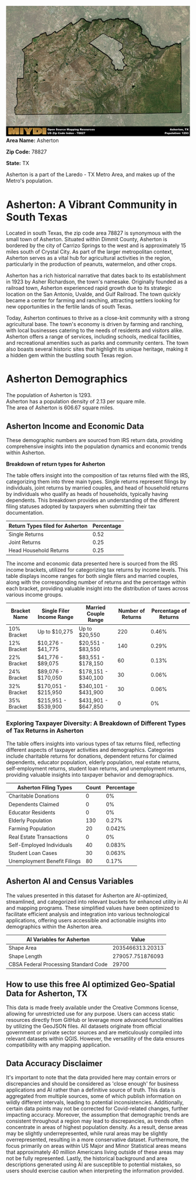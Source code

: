 ![Image Alt Text](../_images/78827.png)
**Area Name:** Asherton

**Zip Code:** 78827

**State:** TX

Asherton is a part of the Laredo - TX Metro Area, and makes up  of the Metro's population.  

# Asherton: A Vibrant Community in South Texas

Located in south Texas, the zip code area 78827 is synonymous with the small town of Asherton. Situated within Dimmit County, Asherton is bordered by the city of Carrizo Springs to the west and is approximately 15 miles south of Crystal City. As part of the larger metropolitan context, Asherton serves as a vital hub for agricultural activities in the region, particularly in the production of peanuts, watermelon, and other crops.

Asherton has a rich historical narrative that dates back to its establishment in 1923 by Asher Richardson, the town's namesake. Originally founded as a railroad town, Asherton experienced rapid growth due to its strategic location on the San Antonio, Uvalde, and Gulf Railroad. The town quickly became a center for farming and ranching, attracting settlers looking for new opportunities in the fertile lands of south Texas.

Today, Asherton continues to thrive as a close-knit community with a strong agricultural base. The town's economy is driven by farming and ranching, with local businesses catering to the needs of residents and visitors alike. Asherton offers a range of services, including schools, medical facilities, and recreational amenities such as parks and community centers. The town also boasts several historic sites that highlight its unique heritage, making it a hidden gem within the bustling south Texas region.

# Asherton Demographics

The population of Asherton is 1293.  
Asherton has a population density of 2.13 per square mile.  
The area of Asherton is 606.67 square miles.  

## Asherton Income and Economic Data

These demographic numbers are sourced from IRS return data, providing comprehensive insights into the population dynamics and economic trends within Asherton.

**Breakdown of return types for Asherton**

The table offers insight into the composition of tax returns filed with the IRS, categorizing them into three main types. Single returns represent filings by individuals, joint returns by married couples, and head of household returns by individuals who qualify as heads of households, typically having dependents. This breakdown provides an understanding of the different filing statuses adopted by taxpayers when submitting their tax documentation.

| Return Types filed for Asherton                              | Percentage          |
|----------------------------------------------------------|---------------------|
| Single Returns                                            | 0.52 |
| Joint Returns                                             | 0.25 |
| Head Household Returns                                    | 0.25 |

The income and economic data presented here is sourced from the IRS income brackets, utilized for categorizing tax returns by income levels. This table displays income ranges for both single filers and married couples, along with the corresponding number of returns and the percentage within each bracket, providing valuable insight into the distribution of taxes across various income groups.

| Bracket Name       | Single Filer Income Range | Married Couple Range | Number of Returns | Percentage of Returns |
|--------------------|----------------------------|----------------------|-------------------|-----------------------|
| 10% Bracket        | Up to $10,275              | Up to $20,550        | 220 | 0.46% |
| 12% Bracket        | $10,276 - $41,775          | $20,551 - $83,550    | 140 | 0.29% |
| 22% Bracket        | $41,776 - $89,075          | $83,551 - $178,150   | 60 | 0.13% |
| 24% Bracket        | $89,076 - $170,050         | $178,151 - $340,100  | 30 | 0.06% |
| 32% Bracket        | $170,051 - $215,950        | $340,101 - $431,900  | 30 | 0.06% |
| 35% Bracket        | $215,951 - $539,900        | $431,901 - $647,850  | 0 | 0% |

### Exploring Taxpayer Diversity: A Breakdown of Different Types of Tax Returns in Asherton

The table offers insights into various types of tax returns filed, reflecting different aspects of taxpayer activities and demographics. Categories include charitable returns for donations, dependent returns for claimed dependents, educator population, elderly population, real estate returns, self-employment returns, student loan returns, and unemployment returns, providing valuable insights into taxpayer behavior and demographics.

| Asherton Filing Types                    | Count | Percentage |
|--------------------------------------|-------|------------|
| Charitable Donations                 | 0 | 0% |
| Dependents Claimed                   | 0 | 0% |
| Educator Residents                   | 0 | 0% |
| Elderly Population                   | 130 | 0.27% |
| Farming Population                   | 20 | 0.042% |
| Real Estate Transactions             | 0 | 0% |
| Self-Employed Individuals            | 40 | 0.083% |
| Student Loan Cases                   | 30 | 0.063% |
| Unemployment Benefit Filings         | 80 | 0.17% |

## Asherton AI and Census Variables

The values presented in this dataset for Asherton are AI-optimized, streamlined, and categorized into relevant buckets for enhanced utility in AI and mapping programs. These simplified values have been optimized to facilitate efficient analysis and integration into various technological applications, offering users accessible and actionable insights into demographics within the Asherton area.

| AI Variables for Asherton | Value |
|-------------|-------|
| Shape Area | 2035466313.20313 |
| Shape Length | 279057.751876093 |
| CBSA Federal Processing Standard Code | 29700 |

## How to use this free AI optimized Geo-Spatial Data for Asherton, TX

This data is made freely available under the Creative Commons license, allowing for unrestricted use for any purpose. Users can access static resources directly from GitHub or leverage more advanced functionalities by utilizing the GeoJSON files. All datasets originate from official government or private sector sources and are meticulously compiled into relevant datasets within QGIS. However, the versatility of the data ensures compatibility with any mapping application.

## Data Accuracy Disclaimer
It's important to note that the data provided here may contain errors or discrepancies and should be considered as 'close enough' for business applications and AI rather than a definitive source of truth. This data is aggregated from multiple sources, some of which publish information on wildly different intervals, leading to potential inconsistencies. Additionally, certain data points may not be corrected for Covid-related changes, further impacting accuracy. Moreover, the assumption that demographic trends are consistent throughout a region may lead to discrepancies, as trends often concentrate in areas of highest population density. As a result, dense areas may be slightly underrepresented, while rural areas may be slightly overrepresented, resulting in a more conservative dataset. Furthermore, the focus primarily on areas within US Major and Minor Statistical areas means that approximately 40 million Americans living outside of these areas may not be fully represented. Lastly, the historical background and area descriptions generated using AI are susceptible to potential mistakes, so users should exercise caution when interpreting the information provided.
